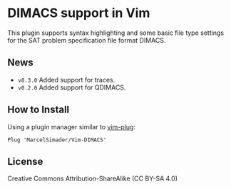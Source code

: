 DIMACS support in Vim
==========================================================================================

This plugin supports syntax highlighting and some basic file type settings for the
SAT problem specification file format DIMACS.

News
------------------------------------------------------------------------------------------

- `v0.3.0`
  Added support for traces.
- `v0.2.0`
  Added support for QDIMACS.

How to Install
------------------------------------------------------------------------------------------

Using a plugin manager similar to [vim-plug](https://github.com/junegunn/vim-plug):

```vimscript
Plug 'MarcelSimader/Vim-DIMACS'
```

License
------------------------------------------------------------------------------------------

Creative Commons Attribution-ShareAlike (CC BY-SA 4.0)

